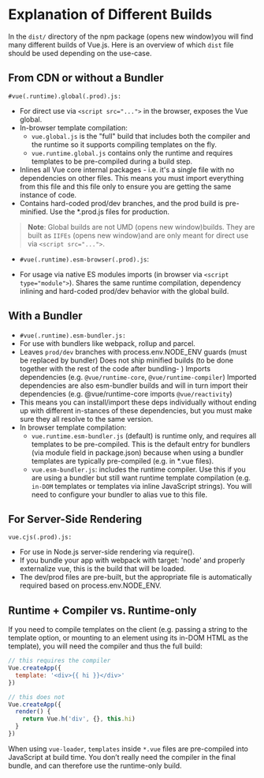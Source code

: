# Explanation of Different Builds

In the `dist/` directory of the npm package (opens new window)you will find many different builds of Vue.js. Here is an overview of which `dist` file should be used depending on the use-case.

## From CDN or without a Bundler

`#vue(.runtime).global(.prod).js:`

- For direct use via `<script src="...">` in the browser, exposes the Vue global.
- In-browser template compilation:
  - `vue.global.js` is the "full" build that includes both the compiler and the runtime so it supports compiling templates on the fly.
  - `vue.runtime.global.js` contains only the runtime and requires templates to be pre-compiled during a build step.
- Inlines all Vue core internal packages - i.e. it's a single file with no dependencies on other files. This means you must import everything from this file and this file only to ensure you are getting the same instance of code.
- Contains hard-coded prod/dev branches, and the prod build is pre-minified. Use the *.prod.js files for production.

> **Note**:  Global builds are not UMD (opens new window)builds. They are built as `IIFEs` (opens new window)and are only meant for direct use via `<script src="...">`.

- `#vue(.runtime).esm-browser(.prod).js`:

- For usage via native ES modules imports (in browser via `<script type="module">`).
Shares the same runtime compilation, dependency inlining and hard-coded prod/dev behavior with the global build.

## With a Bundler

- `#vue(.runtime).esm-bundler.js:`
- For use with bundlers like webpack, rollup and parcel.
- Leaves `prod/dev` branches with process.env.NODE_ENV guards (must be replaced by bundler)
Does not ship minified builds (to be done together with the rest of the code after bundling- )
Imports dependencies (e.g. `@vue/runtime-core`, `@vue/runtime-compiler`)
Imported dependencies are also esm-bundler builds and will in turn import their dependencies (e.g. @vue/runtime-core imports `@vue/reactivity`)
- This means you can install/import these deps individually without ending up with different in-stances of these dependencies, but you must make sure they all resolve to the same version.
- In browser template compilation:
  - `vue.runtime.esm-bundler.js` (default) is runtime only, and requires all templates to be pre-compiled. This is the default entry for bundlers (via module field in package.json) because when using a bundler templates are typically pre-compiled (e.g. in *.vue files).
  - `vue.esm-bundler.js`: includes the runtime compiler. Use this if you are using a bundler but still want runtime template compilation (e.g. `in-DOM` templates or templates via inline JavaScript strings). You will need to configure your bundler to alias vue to this file.

## For Server-Side Rendering

`vue.cjs(.prod).js:`

- For use in Node.js server-side rendering via require().
- If you bundle your app with webpack with target: 'node' and properly externalize vue, this is the build that will be loaded.
- The dev/prod files are pre-built, but the appropriate file is automatically required based on process.env.NODE_ENV.

## Runtime + Compiler vs. Runtime-only

If you need to compile templates on the client (e.g. passing a string to the template option, or mounting to an element using its in-DOM HTML as the template), you will need the compiler and thus the full build:

```js
// this requires the compiler
Vue.createApp({
  template: '<div>{{ hi }}</div>'
})

// this does not
Vue.createApp({
  render() {
    return Vue.h('div', {}, this.hi)
  }
})
```

When using `vue-loader`, `templates` inside `*.vue` files are pre-compiled into JavaScript at build time. You don’t really need the compiler in the final bundle, and can therefore use the runtime-only build.
